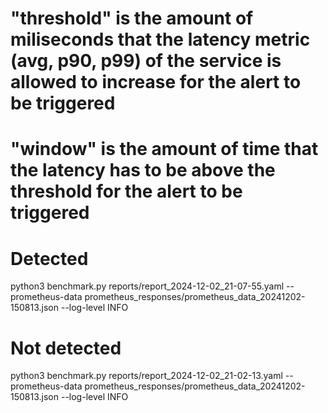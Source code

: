 # "threshold" is the amount of miliseconds that the latency metric (avg, p90, p99) of the service is allowed to increase for the alert  to be triggered
# "window" is the amount of time that the latency has to be above the threshold for the alert to be triggered

# Detected
python3 benchmark.py reports/report_2024-12-02_21-07-55.yaml --prometheus-data prometheus_responses/prometheus_data_20241202-150813.json  --log-level INFO

# Not detected

python3 benchmark.py reports/report_2024-12-02_21-02-13.yaml --prometheus-data prometheus_responses/prometheus_data_20241202-150813.json  --log-level INFO
